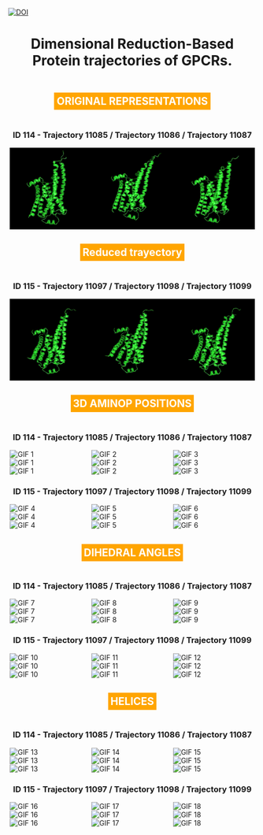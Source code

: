 [![DOI](https://zenodo.org/badge/718734269.svg)](https://zenodo.org/doi/10.5281/zenodo.10201733)

<div align="center">
  <h1>Dimensional Reduction-Based Protein trajectories of GPCRs.</h1>
</div>

<div style="display: flex; justify-content: center; align-items: center; flex-wrap: wrap;">

 <div align="center">
    <h2 style="background-color: orange; color: white; padding: 5px;">ORIGINAL REPRESENTATIONS</h2>
  </div>
  
  <div align="center">
    <h3>ID 114 - Trajectory 11085 / Trajectory 11086 / Trajectory 11087</h3>
  </div>

  <img src="ID114/ORIGINAL_REPRESENTATION_ID114/11085.gif" alt="GIF 1" width="32.9%" autoplay />
  <img src="ID114/ORIGINAL_REPRESENTATION_ID114/11086.gif" alt="GIF 2" width="32.9%" autoplay />
  <img src="ID114/ORIGINAL_REPRESENTATION_ID114/11087.gif" alt="GIF 3" width="32.9%" autoplay />
 <div align="center">
    <h2 style="background-color: orange; color: white; padding: 5px;">Reduced trayectory</h2>
  </div>
  <div align="center">
    <h3>ID 115 - Trajectory 11097 / Trajectory 11098 / Trajectory 11099</h3>
  </div>

  <img src="ID115/ORIGINAL_REPRESENTATION_ID115/11097.gif" alt="GIF 4" width="32.9%" autoplay />
  <img src="ID115/ORIGINAL_REPRESENTATION_ID115/11098.gif" alt="GIF 5" width="32.9%" autoplay />
  <img src="ID115/ORIGINAL_REPRESENTATION_ID115/11099.gif" alt="GIF 6" width="32.9%" autoplay />

  
  <div align="center">
    <h2 style="background-color: orange; color: white; padding: 5px;">3D AMINOP POSITIONS</h2>
  </div>
  
  <div align="center">
    <h3>ID 114 - Trajectory 11085 / Trajectory 11086 / Trajectory 11087</h3>
  </div>
  
  <img src="ID114/3D_REPOSITIONS/PCA/11085/GIFs/11085_3Dxyz_PCA.gif" alt="GIF 1" width="32.9%" autoplay />
  <img src="ID114/3D_REPOSITIONS/TICA/11085/GIFs/11085_3Dxyz_tica.gif" alt="GIF 2" width="32.9%" autoplay />
  <img src="ID114/3D_REPOSITIONS/UMAP/11085/GIFs/11085_3Dxyz_umap.gif" alt="GIF 3" width="32.9%" autoplay />

  <img src="ID114/3D_REPOSITIONS/PCA/11086/GIFs/11086_3Dxyz_PCA.gif" alt="GIF 1" width="32.9%" autoplay />
  <img src="ID114/3D_REPOSITIONS/TICA/11086/GIFs/11086_3Dxyz_tica.gif" alt="GIF 2" width="32.9%" autoplay />
  <img src="ID114/3D_REPOSITIONS/UMAP/11086/GIFs/11086_3Dxyz_umap.gif" alt="GIF 3" width="32.9%" autoplay />

  <img src="ID114/3D_REPOSITIONS/PCA/11087/GIFs/11087_3Dxyz_PCA.gif" alt="GIF 1" width="32.9%" autoplay />
  <img src="ID114/3D_REPOSITIONS/TICA/11087/GIFs/11087_3Dxyz_tica.gif" alt="GIF 2" width="32.9%" autoplay />
  <img src="ID114/3D_REPOSITIONS/UMAP/11087/GIFs/11087_3Dxyz_umap.gif" alt="GIF 3" width="32.9%" autoplay />

   <div align="center">
    <h3>ID 115 - Trajectory 11097 / Trajectory 11098 / Trajectory 11099</h3>
  </div>

  <img src="ID115/3D_REPOSITIONS/PCA/11097/GIFs/11097_3Dxyz_PCA.gif" alt="GIF 4" width="32.9%" autoplay />
  <img src="ID115/3D_REPOSITIONS/TICA/11097/GIFs/11097_3Dxyz_tica.gif" alt="GIF 5" width="32.9%" autoplay />
  <img src="ID115/3D_REPOSITIONS/UMAP/11097/GIFs/11097_3Dxyz_umap.gif" alt="GIF 6" width="32.9%" autoplay />

  <img src="ID115/3D_REPOSITIONS/PCA/11098/GIFs/11098_3Dxyz_PCA.gif" alt="GIF 4" width="32.9%" autoplay />
  <img src="ID115/3D_REPOSITIONS/TICA/11098/GIFs/11098_3Dxyz_tica.gif" alt="GIF 5" width="32.9%" autoplay />
  <img src="ID115/3D_REPOSITIONS/UMAP/11098/GIFs/11098_3Dxyz_umap.gif" alt="GIF 6" width="32.9%" autoplay />

  <img src="ID115/3D_REPOSITIONS/PCA/11099/GIFs/11099_3Dxyz_PCA.gif" alt="GIF 4" width="32.9%" autoplay />
  <img src="ID115/3D_REPOSITIONS/TICA/11099/GIFs/11099_3Dxyz_tica.gif" alt="GIF 5" width="32.9%" autoplay />
  <img src="ID115/3D_REPOSITIONS/UMAP/11099/GIFs/11099_3Dxyz_umap.gif" alt="GIF 6" width="32.9%" autoplay />


  <div align="center">
    <h2 style="background-color: orange; color: white; padding: 5px;">DIHEDRAL ANGLES</h2>
  </div>
  
  <div align="center">
    <h3>ID 114 - Trajectory 11085 / Trajectory 11086 / Trajectory 11087</h3>
  </div>

  <img src="ID114/ANGLES/PCA/11085/GIFs/11085_phi_psi_PCA_allresidues.gif" alt="GIF 7" width="32.9%" autoplay />
  <img src="ID114/ANGLES/TICA/11085/GIFs/11085_psi_phi_tica_allresidues.gif" alt="GIF 8" width="32.9%" autoplay />
  <img src="ID114/ANGLES/UMAP/11085/GIFs/11085_psi_phi_umap_allresidues.gif" alt="GIF 9" width="32.9%" autoplay />

  <img src="ID114/ANGLES/PCA/11086/GIFs/11086_phi_psi_PCA_allresidues.gif" alt="GIF 7" width="32.9%" autoplay />
  <img src="ID114/ANGLES/TICA/11086/GIFs/11086_psi_phi_tica_allresidues.gif" alt="GIF 8" width="32.9%" autoplay />
  <img src="ID114/ANGLES/UMAP/11086/GIFs/11086_psi_phi_umap_allresidues.gif" alt="GIF 9" width="32.9%" autoplay />

  <img src="ID114/ANGLES/PCA/11087/GIFs/11087_phi_psi_PCA_allresidues.gif" alt="GIF 7" width="32.9%" autoplay />
  <img src="ID114/ANGLES/TICA/11087/GIFs/11087_psi_phi_tica_allresidues.gif" alt="GIF 8" width="32.9%" autoplay />
  <img src="ID114/ANGLES/UMAP/11087/GIFs/11087_psi_phi_umap_allresidues.gif" alt="GIF 9" width="32.9%" autoplay />

  <div align="center">
    <h3>ID 115 - Trajectory 11097 / Trajectory 11098 / Trajectory 11099</h3>
  </div>

  <img src="ID115/ANGLES/PCA/11097/GIFs/11097_phi_psi_PCA_allresidues.gif" alt="GIF 10" width="32.9%" autoplay />
  <img src="ID115/ANGLES/TICA/11097/GIFs/11097_psi_phi_tica_allresidues.gif" alt="GIF 11" width="32.9%" autoplay />
  <img src="ID115/ANGLES/UMAP/11097/GIFs/11097_psi_phi_umap_allresidues.gif" alt="GIF 12" width="32.9%" autoplay />

  <img src="ID115/ANGLES/PCA/11098/GIFs/11098_phi_psi_PCA_allresidues.gif" alt="GIF 10" width="32.9%" autoplay />
  <img src="ID115/ANGLES/TICA/11098/GIFs/11098_psi_phi_tica_allresidues.gif" alt="GIF 11" width="32.9%" autoplay />
  <img src="ID115/ANGLES/UMAP/11098/GIFs/11098_psi_phi_umap_allresidues.gif" alt="GIF 12" width="32.9%" autoplay />

  <img src="ID115/ANGLES/PCA/11099/GIFs/11099_phi_psi_PCA_allresidues.gif" alt="GIF 10" width="32.9%" autoplay />
  <img src="ID115/ANGLES/TICA/11099/GIFs/11099_psi_phi_tica_allresidues.gif" alt="GIF 11" width="32.9%" autoplay />
  <img src="ID115/ANGLES/UMAP/11099/GIFs/11099_psi_phi_umap_allresidues.gif" alt="GIF 12" width="32.9%" autoplay />

  <div align="center">
    <h2 style="background-color: orange; color: white; padding: 5px;">HELICES</h2>
  </div>

  <div align="center">
    <h3>ID 114 - Trajectory 11085 / Trajectory 11086 / Trajectory 11087</h3>
  </div>

  <img src="ID114/HELIX/PCA/11085/GIFs/11085_allpositions_helix_PSA.gif" alt="GIF 13" width="32.9%" autoplay />
  <img src="ID114/HELIX/TICA/11085/GIFs/11085_allpositions_helix_tica.gif" alt="GIF 14" width="32.9%" autoplay />
  <img src="ID114/HELIX/UMAP/11085/GIFs/11085_allpositions_helix_umap.gif" alt="GIF 15" width="32.9%" autoplay />

  <img src="ID114/HELIX/PCA/11086/GIFs/11086_allpositions_helix_PSA.gif" alt="GIF 13" width="32.9%" autoplay />
  <img src="ID114/HELIX/TICA/11086/GIFs/11086_allpositions_helix_tica.gif" alt="GIF 14" width="32.9%" autoplay />
  <img src="ID114/HELIX/UMAP/11086/GIFs/11086_allpositions_helix_umap.gif" alt="GIF 15" width="32.9%" autoplay />

  <img src="ID114/HELIX/PCA/11087/GIFs/11087_allpositions_helix_PSA.gif" alt="GIF 13" width="32.9%" autoplay />
  <img src="ID114/HELIX/TICA/11087/GIFs/11087_allpositions_helix_tica.gif" alt="GIF 14" width="32.9%" autoplay />
  <img src="ID114/HELIX/UMAP/11087/GIFs/11087_allpositions_helix_umap.gif" alt="GIF 15" width="32.9%" autoplay />

  <div align="center">
    <h3>ID 115 - Trajectory 11097 / Trajectory 11098 / Trajectory 11099</h3>
  </div>

  <img src="ID115/HELIX/PCA/11097/GIFs/11097_allpositions_helix_PSA.gif" alt="GIF 16" width="32.9%" autoplay />
  <img src="ID115/HELIX/TICA/11097/GIFs/11097_allpositions_helix_tica.gif" alt="GIF 17" width="32.9%" autoplay />
  <img src="ID115/HELIX/UMAP/11097/GIFs/11097_allpositions_helix_umap.gif" alt="GIF 18" width="32.9%" autoplay />

  <img src="ID115/HELIX/PCA/11098/GIFs/11098_allpositions_helix_PSA.gif" alt="GIF 16" width="32.9%" autoplay />
  <img src="ID115/HELIX/TICA/11098/GIFs/11098_allpositions_helix_tica.gif" alt="GIF 17" width="32.9%" autoplay />
  <img src="ID115/HELIX/UMAP/11098/GIFs/11098_allpositions_helix_umap.gif" alt="GIF 18" width="32.9%" autoplay />

  <img src="ID115/HELIX/PCA/11099/GIFs/11099_allpositions_helix_PSA.gif" alt="GIF 16" width="32.9%" autoplay />
  <img src="ID115/HELIX/TICA/11099/GIFs/11099_allpositions_helix_tica.gif" alt="GIF 17" width="32.9%" autoplay />
  <img src="ID115/HELIX/UMAP/11099/GIFs/11099_allpositions_helix_umap.gif" alt="GIF 18" width="32.9%" autoplay />

</div>

</details>
